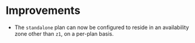 # Improvements

- The `standalone` plan can now be configured to reside in an
  availability zone other than `z1`, on a per-plan basis.
